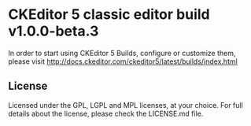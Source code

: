 CKEditor 5 classic editor build v1.0.0-beta.3
=============================================

In order to start using CKEditor 5 Builds, configure or customize them, please visit http://docs.ckeditor.com/ckeditor5/latest/builds/index.html

## License

Licensed under the GPL, LGPL and MPL licenses, at your choice. For full details about the license, please check the LICENSE.md file.
